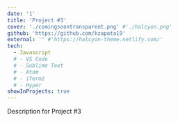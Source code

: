 ```yaml
---
date: '1'
title: 'Project #3'
cover: './comingsoontransparent.png' #'./halcyon.png'
github: 'https://github.com/kzapata19'
external: '' #'https://halcyon-theme.netlify.com/'
tech:
  - Javascript
  # - VS Code
  # - Sublime Text
  # - Atom
  # - iTerm2
  # - Hyper
showInProjects: true
---
```


Description for Project #3
